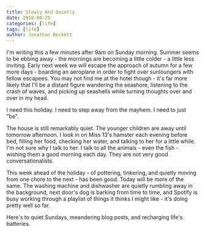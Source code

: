 ```yaml
---
title: Slowly And Quietly
date: 2018-08-25
categories: [life]
tags: [life]
author: Jonathan Beckett
---
```


I'm writing this a few minutes after 9am on Sunday morning. Summer seems to be ebbing away - the mornings are becoming a little colder - a little less inviting. Early next week we will escape the approach of autumn for a few more days - boarding an aeroplane in order to fight over sunloungers with fellow escapees. You may not find me at the hotel though - it's far more likely that I'll be a distant figure wandering the seashore, listening to the crash of waves, and picking up seashells while turning thoughts over and over in my head.

I need this holiday. I need to step away from the mayhem. I need to just "be".

The house is still remarkably quiet. The younger children are away until tomorrow afternoon. I look in on Miss 13's hamster each evening before bed, filling her food, checking her water, and talking to her for a little while. I'm not sure why I talk to her. I talk to all the animals - even the fish - wishing them a good morning each day. They are not very good conversationalists.

This week ahead of the holiday - of pottering, tinkering, and quietly moving from one chore to the next - has been good. Today will be more of the same. The washing machine and dishwasher are quietly rumbling away in the background, next door's dog is barking from time to time, and Spotify is busy working through a playlist of things it thinks I might like - it's doing pretty well so far.

Here's to quiet Sundays, meandering blog posts, and recharging life's batteries.